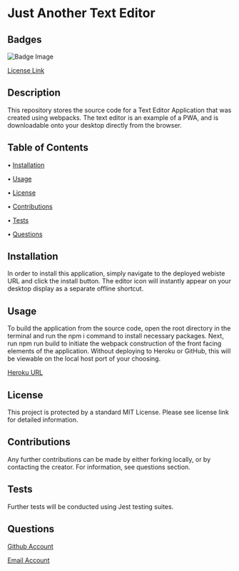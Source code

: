 # Just Another Text Editor

  ## Badges
  ![Badge Image](https://img.shields.io/badge/License-MIT-yellow.svg)

  [License Link](https://opensource.org/licenses/MIT)

  ## Description
  This repository stores the source code for a Text Editor Application that was created using webpacks. The text editor is an example of a PWA, and is downloadable onto your desktop directly from the browser. 

  ## Table of Contents
  
  • [Installation](#installation)

  • [Usage](#usage)

  • [License](#license)

  • [Contributions](#contributions)

  • [Tests](#tests)

  • [Questions](#questions)

  ## Installation
  In order to install this application, simply navigate to the deployed webiste URL and click the install button. The editor icon will instantly appear on your desktop display as a separate offline shortcut.

  ## Usage
  To build the application from the source code, open the root directory in the terminal and run the npm i command to install necessary packages. Next, run npm run build to initiate the webpack construction of the front facing elements of the application. Without deploying to Heroku or GitHub, this will be viewable on the local host port of your choosing. 
  
  [Heroku URL](https://obscure-island-13734.herokuapp.com/)

  ## License
  This project is protected by a standard MIT License. Please see license link for detailed information.
  
  ## Contributions
  Any further contributions can be made by either forking locally, or by contacting the creator. For information, see questions section.

  ## Tests
  Further tests will be conducted using Jest testing suites.

  ## Questions
  [Github Account](https://github.com/KirkHagglund)

  [Email Account](mailto:kirkhagglund@gmail.com)

